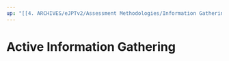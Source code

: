 ```yaml
---
up: "[[4. ARCHIVES/eJPTv2/Assessment Methodologies/Information Gathering/Information Gathering|Information Gathering]]"
---
```


# Active Information Gathering
